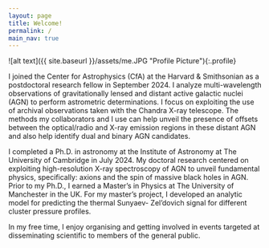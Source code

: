```yaml
---
layout: page
title: Welcome!
permalink: /
main_nav: true
---
```


![alt text]({{ site.baseurl }}/assets/me.JPG "Profile Picture"){:.profile}

I joined the Center for Astrophysics (CfA) at the Harvard &amp; Smithsonian as a postdoctoral
research fellow in September 2024. I analyze multi-wavelength observations of gravitationally
lensed and distant active galactic nuclei (AGN) to perform astrometric determinations. I focus on
exploiting the use of archival observations taken with the Chandra X-ray telescope. The
methods my collaborators and I use can help unveil the presence of offsets between the
optical/radio and X-ray emission regions in these distant AGN and also help identify dual and
binary AGN candidates.

I completed a Ph.D. in astronomy at the Institute of Astronomy at The University of Cambridge
in July 2024. My doctoral research centered on exploiting high-resolution X-ray spectroscopy of
AGN to unveil fundamental physics, specifically: axions and the spin of massive black holes in
AGN. Prior to my Ph.D., I earned a Master’s in Physics at The University of Manchester in the
UK. For my master’s project, I developed an analytic model for predicting the thermal Sunyaev-
Zel’dovich signal for different cluster pressure profiles.

In my free time, I enjoy organising and getting involved in events targeted at disseminating scientific to members of the general public. 

[centrarium]: https://github.com/bencentra/centrarium
[bencentra]: http://bencentra.com
[jekyll]: https://github.com/jekyll/jekyll
[NASA/ADS]: https://ui.adsabs.harvard.edu/search/fq=%7B!type%3Daqp%20v%3D%24fq_database%7D&fq_database=(database%3Aastronomy%20OR%20database%3Aphysics)&q=%20%20author%3A%22sisk-reynes%22&sort=date%20desc%2C%20bibcode%20desc&p_=0
[ORCID]: https://orcid.org/0000-0003-3814-6796
